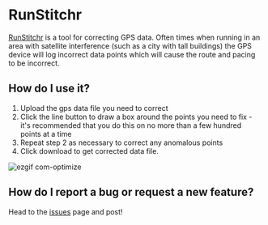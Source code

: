 # RunStitchr
[RunStitchr](https://www.runstitchr.com) is a tool for correcting GPS data. Often times when running in an area with satellite interference (such as a city with tall buildings) the GPS device will log incorrect data points which will cause the route and pacing to be incorrect.

## How do I use it?
1. Upload the gps data file you need to correct
2. Click the line button to draw a box around the points you need to fix - it's recommended that you do this on no more than a few hundred points at a time
3. Repeat step 2 as necessary to correct any anomalous points
4. Click download to get corrected data file.

![ezgif com-optimize](https://user-images.githubusercontent.com/12212504/51811218-f4811c00-2279-11e9-9b1b-cdc13667e528.gif)


## How do I report a bug or request a new feature?
Head to the [issues](https://github.com/pat310/runstitchr/issues) page and post!
